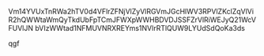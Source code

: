 Vm14YVUxTnRWa2hTV0d4VFlrZFNjVlZyVlRGVmJGcHlWV3RPVlZKclZqVlVi
R2hQWWtaWmQyTkdUbFpTCmJFWXpWWHBDVDJSSFZrVlRiWEJyQ21WcVFUVlJN
bVIzWWtad1NFMUVNRXREYms1NVlrRTlQUW9LYUdSdQoKa3ds

qgf